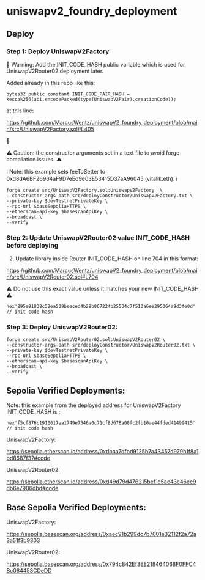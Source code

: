 # uniswapv2_foundry_deployment

## Deploy

### Step 1: Deploy UniswapV2Factory

🔴  Warning: Add the INIT_CODE_HASH public variable which is used for UniswapV2Router02 deployment later.

Added already in this repo like this:

```solidity
bytes32 public constant INIT_CODE_PAIR_HASH = keccak256(abi.encodePacked(type(UniswapV2Pair).creationCode));
```

at this line:

https://github.com/MarcusWentz/uniswapV2_foundry_deployment/blob/main/src/UniswapV2Factory.sol#L405

🔴

⚠️  Caution: the constructor arguments set in a text file to avoid forge compilation issues. ⚠️ 

ℹ️  Note: this example sets feeToSetter to 0xd8dA6BF26964aF9D7eEd9e03E53415D37aA96045 (vitalik.eth). ℹ️

```shell
forge create src/UniswapV2Factory.sol:UniswapV2Factory  \
--constructor-args-path src/deployConstructor/UniswapV2Factory.txt \
--private-key $devTestnetPrivateKey \
--rpc-url $baseSepoliaHTTPS \
--etherscan-api-key $basescanApiKey \
--broadcast \
--verify 
```

### Step 2: Update UniswapV2Router02 value INIT_CODE_HASH before deploying

2. Update library inside Router INIT_CODE_HASH on line 704 in this format:

https://github.com/MarcusWentz/uniswapV2_foundry_deployment/blob/main/src/UniswapV2Router02.sol#L704 

⚠️ Do not use this exact value unless it matches your new INIT_CODE_HASH ⚠️

```solidity
hex'295e81838c52ea539beeced4b28b067224b25534c7f513a6ee295364a9d3fe0d' // init code hash
```

### Step 3: Deploy UniswapV2Router02:

```shell
forge create src/UniswapV2Router02.sol:UniswapV2Router02 \
--constructor-args-path src/deployConstructor/UniswapV2Router02.txt \
--private-key $devTestnetPrivateKey \
--rpc-url $baseSepoliaHTTPS \
--etherscan-api-key $basescanApiKey \
--broadcast \
--verify 
```

## Sepolia Verified Deployments:

Note: this example from the deployed address for UniswapV2Factory INIT_CODE_HASH is :

```solidity
hex'f5cf876c1910617ea1749e7346a0c71cf8d678a08fc2fb10ae44fded41499415' // init code hash
```

UniswapV2Factory:

https://sepolia.etherscan.io/address/0xdbaa7dfbd9125b7a43457d979b1f8a1bd8687f37#code

UniswapV2Router02:

https://sepolia.etherscan.io/address/0xd49d79d476215bef1e5ac43c46ec9db6e7906dbd#code

## Base Sepolia Verified Deployments:

UniswapV2Factory:

https://sepolia.basescan.org/address/0xaec91b299dc7b7001e32112f2a72a3a51f3b9303

UniswapV2Router02:

https://sepolia.basescan.org/address/0x794c842Ef3EE218464068F0FFC4Bc084453CDeDD
